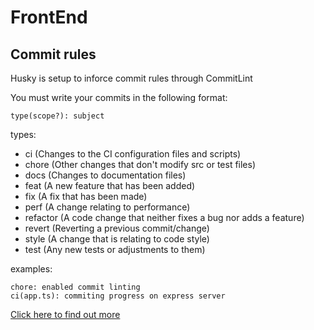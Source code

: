 # FrontEnd

## Commit rules

Husky is setup to inforce commit rules through CommitLint

You must write your commits in the following format:

	type(scope?): subject 

types:
- ci (Changes to the CI configuration files and scripts)
- chore (Other changes that don't modify src or test files)
- docs (Changes to documentation files)
-	feat (A new feature that has been added)
-	fix (A fix that has been made)
-	perf (A change relating to performance)
-	refactor (A code change that neither fixes a bug nor adds a feature)
-	revert (Reverting a previous commit/change)
-	style (A change that is relating to code style)
- test (Any new tests or adjustments to them)

examples:

	chore: enabled commit linting
	ci(app.ts): commiting progress on express server

[Click here to find out more](https://github.com/conventional-changelog/commitlint/#what-is-commitlint)